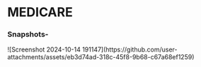 <h1>MEDICARE</h1>
<H3>Snapshots-</H3>
![Screenshot 2024-10-14 191147](https://github.com/user-attachments/assets/eb3d74ad-318c-45f8-9b68-c67a68ef1259)

